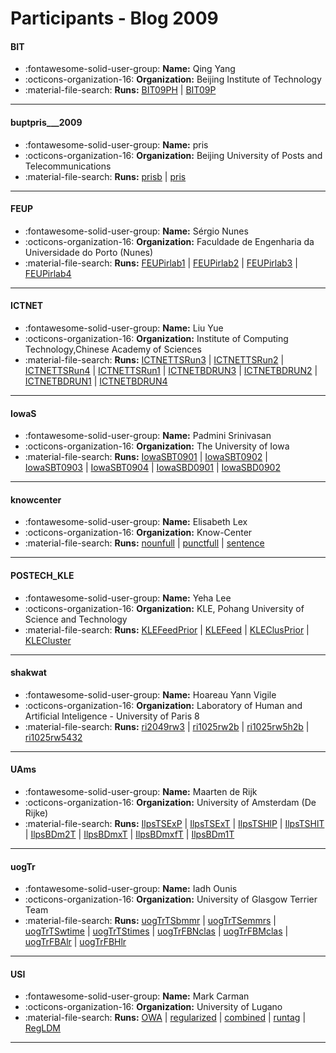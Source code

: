# Participants - Blog 2009 

#### BIT
 - :fontawesome-solid-user-group: **Name:** Qing Yang
 - :octicons-organization-16: **Organization:** Beijing Institute of Technology
 - :material-file-search: **Runs:** [BIT09PH](./runs.md#bit09ph) | [BIT09P](./runs.md#bit09p)

---
#### buptpris___2009
 - :fontawesome-solid-user-group: **Name:** pris
 - :octicons-organization-16: **Organization:** Beijing University of Posts and Telecommunications
 - :material-file-search: **Runs:** [prisb](./runs.md#prisb) | [pris](./runs.md#pris)

---
#### FEUP
 - :fontawesome-solid-user-group: **Name:** Sérgio Nunes
 - :octicons-organization-16: **Organization:** Faculdade de Engenharia da Universidade do Porto (Nunes)
 - :material-file-search: **Runs:** [FEUPirlab1](./runs.md#feupirlab1) | [FEUPirlab2](./runs.md#feupirlab2) | [FEUPirlab3](./runs.md#feupirlab3) | [FEUPirlab4](./runs.md#feupirlab4)

---
#### ICTNET
 - :fontawesome-solid-user-group: **Name:** Liu Yue
 - :octicons-organization-16: **Organization:** Institute of Computing Technology,Chinese Academy of Sciences
 - :material-file-search: **Runs:** [ICTNETTSRun3](./runs.md#ictnettsrun3) | [ICTNETTSRun2](./runs.md#ictnettsrun2) | [ICTNETTSRun4](./runs.md#ictnettsrun4) | [ICTNETTSRun1](./runs.md#ictnettsrun1) | [ICTNETBDRUN3](./runs.md#ictnetbdrun3) | [ICTNETBDRUN2](./runs.md#ictnetbdrun2) | [ICTNETBDRUN1](./runs.md#ictnetbdrun1) | [ICTNETBDRUN4](./runs.md#ictnetbdrun4)

---
#### IowaS
 - :fontawesome-solid-user-group: **Name:** Padmini Srinivasan
 - :octicons-organization-16: **Organization:** The University of Iowa
 - :material-file-search: **Runs:** [IowaSBT0901](./runs.md#iowasbt0901) | [IowaSBT0902](./runs.md#iowasbt0902) | [IowaSBT0903](./runs.md#iowasbt0903) | [IowaSBT0904](./runs.md#iowasbt0904) | [IowaSBD0901](./runs.md#iowasbd0901) | [IowaSBD0902](./runs.md#iowasbd0902)

---
#### knowcenter
 - :fontawesome-solid-user-group: **Name:** Elisabeth Lex
 - :octicons-organization-16: **Organization:** Know-Center
 - :material-file-search: **Runs:** [nounfull](./runs.md#nounfull) | [punctfull](./runs.md#punctfull) | [sentence](./runs.md#sentence)

---
#### POSTECH_KLE
 - :fontawesome-solid-user-group: **Name:** Yeha Lee
 - :octicons-organization-16: **Organization:** KLE, Pohang University of Science and Technology
 - :material-file-search: **Runs:** [KLEFeedPrior](./runs.md#klefeedprior) | [KLEFeed](./runs.md#klefeed) | [KLEClusPrior](./runs.md#kleclusprior) | [KLECluster](./runs.md#klecluster)

---
#### shakwat
 - :fontawesome-solid-user-group: **Name:** Hoareau Yann Vigile
 - :octicons-organization-16: **Organization:** Laboratory of Human and Artificial Inteligence - University of Paris 8
 - :material-file-search: **Runs:** [ri2049rw3](./runs.md#ri2049rw3) | [ri1025rw2b](./runs.md#ri1025rw2b) | [ri1025rw5h2b](./runs.md#ri1025rw5h2b) | [ri1025rw5432](./runs.md#ri1025rw5432)

---
#### UAms
 - :fontawesome-solid-user-group: **Name:** Maarten de Rijk
 - :octicons-organization-16: **Organization:** University of Amsterdam (De Rijke)
 - :material-file-search: **Runs:** [IlpsTSExP](./runs.md#ilpstsexp) | [IlpsTSExT](./runs.md#ilpstsext) | [IlpsTSHlP](./runs.md#ilpstshlp) | [IlpsTSHlT](./runs.md#ilpstshlt) | [IlpsBDm2T](./runs.md#ilpsbdm2t) | [IlpsBDmxT](./runs.md#ilpsbdmxt) | [IlpsBDmxfT](./runs.md#ilpsbdmxft) | [IlpsBDm1T](./runs.md#ilpsbdm1t)

---
#### uogTr
 - :fontawesome-solid-user-group: **Name:** Iadh Ounis
 - :octicons-organization-16: **Organization:** University of Glasgow Terrier Team
 - :material-file-search: **Runs:** [uogTrTSbmmr](./runs.md#uogtrtsbmmr) | [uogTrTSemmrs](./runs.md#uogtrtsemmrs) | [uogTrTSwtime](./runs.md#uogtrtswtime) | [uogTrTStimes](./runs.md#uogtrtstimes) | [uogTrFBNclas](./runs.md#uogtrfbnclas) | [uogTrFBMclas](./runs.md#uogtrfbmclas) | [uogTrFBAlr](./runs.md#uogtrfbalr) | [uogTrFBHlr](./runs.md#uogtrfbhlr)

---
#### USI
 - :fontawesome-solid-user-group: **Name:** Mark Carman
 - :octicons-organization-16: **Organization:** University of Lugano
 - :material-file-search: **Runs:** [OWA](./runs.md#owa) | [regularized](./runs.md#regularized) | [combined](./runs.md#combined) | [runtag](./runs.md#runtag) | [RegLDM](./runs.md#regldm)

---
